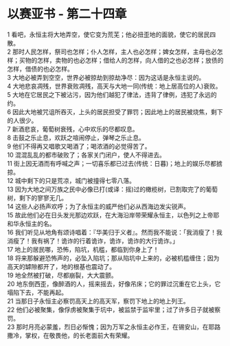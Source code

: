 # 以赛亚书 - 第二十四章
  
 1 看吧，永恒主将大地弄空，使它变为荒芜；他必扭歪地的面貌，使它的居民四散。  
 2 那时人民怎样，祭司也怎样；仆人怎样，主人也必怎样；婢女怎样，主母也必怎样；买物的怎样，卖物的也必怎样；借给人的怎样，向人借的之也必怎样；放债的怎样，借债的也必怎样。  
 3 大地必被弄到空空，世界必被掠劫到掠劫净尽：因为这话是永恒主说的。  
 4 大地悲哀凋残，世界衰败凋残，高天与大地一同(传统：地上居高位的人)衰败。  
 5 大地在它居民之下被沾污，因为他们越犯了律法，违背了律例，违犯了永远的约。  
 6 因此大地被咒诅所吞灭，上头的居民担受了罪罚；因此地上的居民被烧焦，剩下的人很少。  
 7 新酒悲哀，葡萄树衰残，心中欢乐的尽都叹息。  
 8 击鼓之乐止息，欢跃之喧闹停止，弹琴之乐止息。  
 9 他们不得再又唱歌又喝酒了；喝浓酒的必觉得苦了。  
 10 混混乱乱的都市破败了；各家关门闭户，使人不得进去。  
 11 街上因无酒而有呼喊之声；一切喜乐都已过去(传统：日暮)；地上的娱乐尽都掳掠。  
 12 城中剩下的只是荒凉，城门被撞得七零八落。  
 13 因为大地之间万族之民中必像已打(或译：摇)过的橄榄树，已割取完了的葡萄树，剩下的寥寥无几。  
 14 这些人必扬声欢呼；为了永恒主的威严他们必从西海边发尖锐声。  
 15 故此他们必在日头发光那边欢跃，在大海沿岸带荣耀永恒主，以色列之上帝耶和华永恒主的名。  
 16 我们听见从地角有颂诗唱着：『华美归于义者』。然而我不能说：「我消瘦了！我消瘦了！我有祸了！诡诈的行着诡诈，诡诈，诡诈的大行诡诈。」  
 17 地上的居民哪，恐怖，陷坑，机槛，都临到你身上了！  
 18 将来那躲避恐怖声的，必坠入陷坑；那从陷坑中上来的，必被机槛缠住；因为高天的罅隙都开了，地的根基也震动了。  
 19 地全然被打破，尽都崩裂，大大震颤。  
 20 地东倒西歪，像醉酒的人，摇来摇去，好像吊床；它的罪过沉重在它上头，它塌陷下去，不能再起。  
 21 当那日子永恒主必察罚高天上的高天军，察罚下地上的地上列王。  
 22 他们必被聚集，像俘虏被聚集于坑中，被监禁于监牢里；过了许多日子就被察罚。  
 23 那时月亮必蒙羞，烈日必惭愧；因为万军之永恒主必作王，在锡安山，在耶路撒冷，掌权，在敬畏他，的长老面前大有荣耀。
